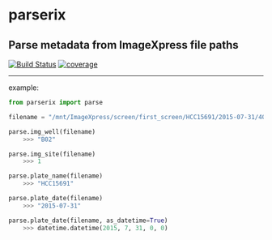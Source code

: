 # parserix
## Parse metadata from ImageXpress file paths

[![Build Status](https://travis-ci.org/Swarchal/parserix.svg?branch=master)](https://travis-ci.org/Swarchal/parserix)
[![coverage](https://img.shields.io/codecov/c/github/Swarchal/parserix/master.svg)](https://codecov.io/gh/Swarchal/parserix)

-----------------------
example:
```python
from parserix import parse

filename = "/mnt/ImageXpress/screen/first_screen/HCC15691/2015-07-31/4014/val screen_B02_s1_w3E75611A2-A874-4065-BDAC-EE2467105EEB.tif"

parse.img_well(filename)
    >>> "B02"

parse.img_site(filename)
    >>> 1

parse.plate_name(filename)
    >>> "HCC15691"

parse.plate_date(filename)
    >>> "2015-07-31"

parse.plate_date(filename, as_datetime=True)
    >>> datetime.datetime(2015, 7, 31, 0, 0)

```
